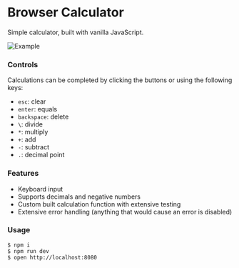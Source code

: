 # Browser Calculator

Simple calculator, built with vanilla JavaScript.

![Example](screenshots/example.gif)

### Controls

Calculations can be completed by clicking the buttons or using the following keys:

* `esc`: clear
* `enter`: equals
* `backspace`: delete
* `\`: divide
* `*`: multiply
* `+`: add
* `-`: subtract
* `.`: decimal point

### Features
* Keyboard input
* Supports decimals and negative numbers
* Custom built calculation function with extensive testing
* Extensive error handling (anything that would cause an error is disabled)

### Usage

```
$ npm i
$ npm run dev
$ open http://localhost:8080
```
